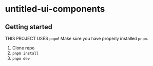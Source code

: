 # untitled-ui-components

## Getting started

THIS PROJECT USES `pnpm`!
Make sure you have properly installed `pnpm`.

1. Clone repo
2. `pnpm install`
3. `pnpm dev`
